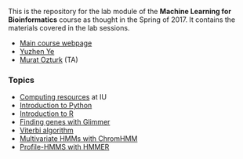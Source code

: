 This is the repository for the lab module of the **Machine Learning for Bioinformatics** course as thought in the Spring of 2017.
It contains the materials covered in the lab sessions.

  * [Main course webpage](http://homes.soic.indiana.edu/classes/spring2017/info/i529-yye/index.php)
  * [Yuzhen Ye](http://homes.soic.indiana.edu/yye/lab/index.php)
  * [Murat Ozturk](http://murat.littleblack.fish) (TA)

### Topics

  * [Computing resources](computing/) at IU
  * [Introduction to Python](Python-intro/)
  * [Introduction to R](R-intro/)
  * [Finding genes with Glimmer](Glimmer/)
  * [Viterbi algorithm](viterbi/)
  * [Multivariate HMMs with ChromHMM](ChromHMM/)
  * [Profile-HMMS with HMMER](HMMER/)
